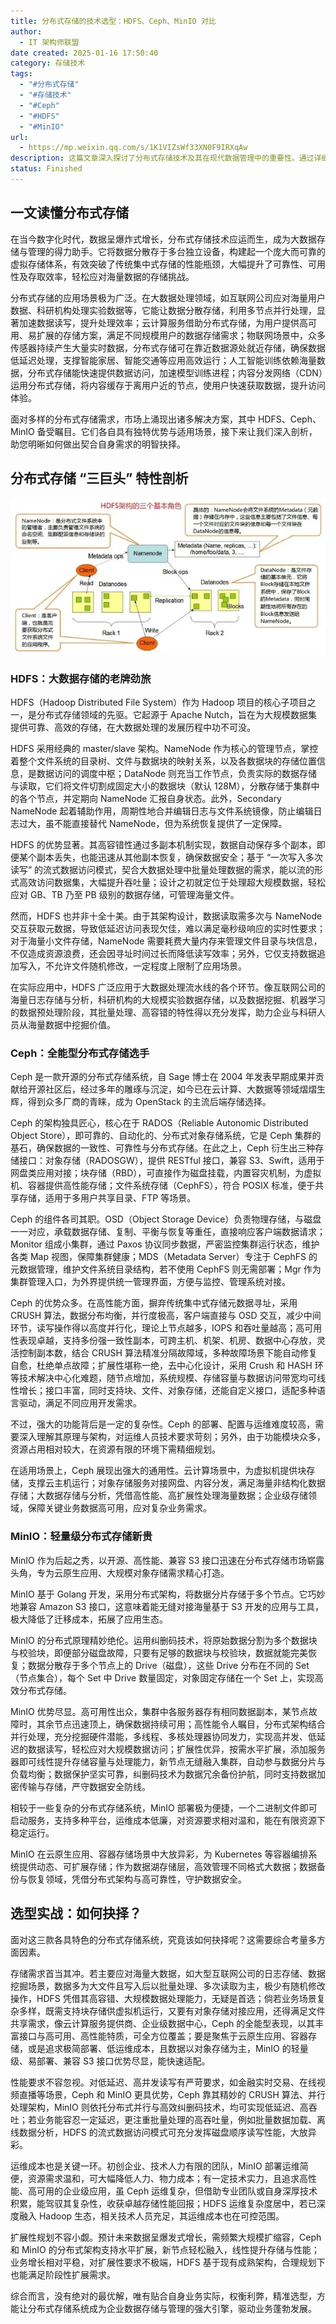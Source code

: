 ```yaml
---
title: 分布式存储的技术选型：HDFS、Ceph、MinIO 对比
author:
  - IT 架构师联盟
date created: 2025-01-16 17:50:40
category: 存储技术
tags:
  - "#分布式存储"
  - "#存储技术"
  - "#Ceph"
  - "#HDFS"
  - "#MinIO"
url:
  - https://mp.weixin.qq.com/s/1K1VIZsWf33XN0F9IRXqAw
description: 这篇文章深入探讨了分布式存储技术及其在现代数据管理中的重要性。通过详细分析 HDFS、Ceph 和 MinIO 三大分布式存储系统的架构、特性和应用场景，帮助读者理解如何根据自身需求选择合适的存储解决方案。文章强调了各系统在性能、可用性、扩展性和运维成本等方面的优劣，为企业在大数据、云计算和容器化应用环境中实现高效数据管理提供了宝贵的指导。
status: Finished
---
```


## 一文读懂分布式存储

在当今数字化时代，数据呈爆炸式增长，分布式存储技术应运而生，成为大数据存储与管理的得力助手。它将数据分散存于多台独立设备，构建起一个庞大而可靠的虚拟存储体系，有效突破了传统集中式存储的性能瓶颈，大幅提升了可靠性、可用性及存取效率，轻松应对海量数据的存储挑战。

分布式存储的应用场景极为广泛。在大数据处理领域，如互联网公司应对海量用户数据、科研机构处理实验数据等，它能让数据分散存储，利用多节点并行处理，显著加速数据读写，提升处理效率；云计算服务借助分布式存储，为用户提供高可用、易扩展的存储方案，满足不同规模用户的数据存储需求；物联网场景中，众多传感器持续产生大量实时数据，分布式存储可在靠近数据源处就近存储，确保数据低延迟处理，支撑智能家居、智能交通等应用高效运行；人工智能训练依赖海量数据，分布式存储能快速提供数据访问，加速模型训练进程；内容分发网络（CDN）运用分布式存储，将内容缓存于离用户近的节点，使用户快速获取数据，提升访问体验。

面对多样的分布式存储需求，市场上涌现出诸多解决方案，其中 HDFS、Ceph、MinIO 备受瞩目。它们各自具有独特优势与适用场景，接下来让我们深入剖析，助您明晰如何做出契合自身需求的明智抉择。

## 分布式存储 “三巨头” 特性剖析

![](../Assets/Images/DSSTechSelection_p1.webp)

### HDFS：大数据存储的老牌劲旅

HDFS（Hadoop Distributed File System）作为 Hadoop 项目的核心子项目之一，是分布式存储领域的先驱。它起源于 Apache Nutch，旨在为大规模数据集提供可靠、高效的存储，在大数据处理的发展历程中功不可没。

HDFS 采用经典的 master/slave 架构。NameNode 作为核心的管理节点，掌控着整个文件系统的目录树、文件与数据块的映射关系，以及各数据块的存储位置信息，是数据访问的调度中枢；DataNode 则充当工作节点，负责实际的数据存储与读取，它们将文件切割成固定大小的数据块（默认 128M），分散存储于集群中的各个节点，并定期向 NameNode 汇报自身状态。此外，Secondary NameNode 起着辅助作用，周期性地合并编辑日志与文件系统镜像，防止编辑日志过大，虽不能直接替代 NameNode，但为系统恢复提供了一定保障。

HDFS 的优势显著。其高容错性通过多副本机制实现，数据自动保存多个副本，即便某个副本丢失，也能迅速从其他副本恢复，确保数据安全；基于 “一次写入多次读写” 的流式数据访问模式，契合大数据处理中批量处理数据的需求，能以流的形式高效访问数据集，大幅提升吞吐量；设计之初就定位于处理超大规模数据，轻松应对 GB、TB 乃至 PB 级别的数据存储，可管理海量文件。

然而，HDFS 也并非十全十美。由于其架构设计，数据读取需多次与 NameNode 交互获取元数据，导致低延迟访问表现欠佳，难以满足毫秒级响应的实时性要求；对于海量小文件存储，NameNode 需要耗费大量内存来管理文件目录与块信息，不仅造成资源浪费，还会因寻址时间过长而降低读写效率；另外，它仅支持数据追加写入，不允许文件随机修改，一定程度上限制了应用场景。

在实际应用中，HDFS 广泛应用于大数据处理流水线的各个环节。像互联网公司的海量日志存储与分析，科研机构的大规模实验数据存储，以及数据挖掘、机器学习的数据预处理阶段，其批量处理、高容错的特性得以充分发挥，助力企业与科研人员从海量数据中挖掘价值。

### Ceph：全能型分布式存储选手

Ceph 是一款开源的分布式存储系统，自 Sage 博士在 2004 年发表早期成果并贡献给开源社区后，经过多年的雕琢与沉淀，如今已在云计算、大数据等领域熠熠生辉，得到众多厂商的青睐，成为 OpenStack 的主流后端存储选择。

Ceph 的架构独具匠心，核心在于 RADOS（Reliable Autonomic Distributed Object Store），即可靠的、自动化的、分布式对象存储系统，它是 Ceph 集群的基石，确保数据的一致性、可靠性与分布式存储。在此之上，Ceph 衍生出三种存储接口：对象存储（RADOSGW），提供 RESTful 接口，兼容 S3、Swift，适用于网盘类应用对接；块存储（RBD），可直接作为磁盘挂载，内置容灾机制，为虚拟机、容器提供高性能存储；文件系统存储（CephFS），符合 POSIX 标准，便于共享存储，适用于多用户共享目录、FTP 等场景。

Ceph 的组件各司其职。OSD（Object Storage Device）负责物理存储，与磁盘一一对应，承载数据存储、复制、平衡与恢复等重任，直接响应客户端数据请求；Monitor 组成小集群，通过 Paxos 协议同步数据，严密监控集群运行状态，维护各类 Map 视图，保障集群健康；MDS（Metadata Server）专注于 CephFS 的元数据管理，维护文件系统目录结构，若不使用 CephFS 则无需部署；Mgr 作为集群管理入口，为外界提供统一管理界面，方便与监控、管理系统对接。

Ceph 的优势众多。在高性能方面，摒弃传统集中式存储元数据寻址，采用 CRUSH 算法，数据分布均衡，并行度极高，客户端直接与 OSD 交互，减少中间环节，读写操作得以高度并行化，理论上节点越多，IOPS 和吞吐量越高；高可用性表现卓越，支持多份强一致性副本，可跨主机、机架、机房、数据中心存放，灵活控制副本数，结合 CRUSH 算法精准分隔故障域，多种故障场景下能自动修复自愈，杜绝单点故障；扩展性堪称一绝，去中心化设计，采用 Crush 和 HASH 环等技术解决中心化难题，随节点增加，系统规模、存储容量与数据访问带宽均可线性增长；接口丰富，同时支持块、文件、对象存储，还能自定义接口，适配多种语言驱动，满足不同应用开发需求。

不过，强大的功能背后是一定的复杂性。Ceph 的部署、配置与运维难度较高，需要深入理解其原理与架构，对运维人员技术要求苛刻；另外，由于功能模块众多，资源占用相对较大，在资源有限的环境下需精细规划。

在适用场景上，Ceph 展现出强大的通用性。云计算场景中，为虚拟机提供块存储，支撑云主机运行；对象存储服务对接网盘、内容分发，满足海量非结构化数据存储；大数据存储与分析，凭借高性能、高扩展性处理海量数据；企业级存储领域，保障关键业务数据高可用，应对复杂业务需求。

### MinIO：轻量级分布式存储新贵

MinIO 作为后起之秀，以开源、高性能、兼容 S3 接口迅速在分布式存储市场崭露头角，专为云原生应用、大规模对象存储需求精心打造。

MinIO 基于 Golang 开发，采用分布式架构，将数据分片存储于多个节点。它巧妙地兼容 Amazon S3 接口，这意味着能无缝对接海量基于 S3 开发的应用与工具，极大降低了迁移成本，拓展了应用生态。

MinIO 的分布式原理精妙绝伦。运用纠删码技术，将原始数据分割为多个数据块与校验块，即便部分磁盘故障，只要有足够的数据块与校验块，数据就能完美恢复；数据分散存于多个节点上的 Drive（磁盘），这些 Drive 分布在不同的 Set（节点集合），每个 Set 中 Drive 数量固定，对象固定存储在一个 Set 上，实现高效分布式存储。

MinIO 优势尽显。高可用性出众，集群中各服务器存有相同数据副本，某节点故障时，其余节点迅速顶上，确保数据持续可用；高性能令人瞩目，分布式架构结合并行处理，充分挖掘硬件潜能，多线程、多核处理器协同发力，实现高并发、低延迟的数据读写，轻松应对大规模数据访问；扩展性优异，按需水平扩展，添加服务器即可线性提升存储容量与处理能力，新节点无缝融入集群，自动参与数据分片与负载均衡；数据保护坚实可靠，纠删码技术为数据冗余备份护航，同时支持数据加密传输与存储，严守数据安全防线。

相较于一些复杂的分布式存储系统，MinIO 部署极为便捷，一个二进制文件即可启动服务，支持多种平台，运维成本低廉，对资源要求相对温和，能在有限资源下稳定运行。

MinIO 在云原生应用、容器存储场景中大放异彩，为 Kubernetes 等容器编排系统提供动态、可扩展存储；作为数据湖存储层，高效管理不同格式大数据；数据备份与恢复领域，凭借分布式架构与高可靠性，守护数据安全。

## 选型实战：如何抉择？

面对这三款各具特色的分布式存储系统，究竟该如何抉择呢？这需要综合考量多方面因素。

存储需求首当其冲。若主要应对海量大数据，如大型互联网公司的日志存储、数据挖掘场景，数据多为大文件且写入后以批量处理、多次读取为主，极少有随机修改操作，HDFS 凭借其高容错、大规模数据处理能力，无疑是首选；倘若业务场景复杂多样，既需支持块存储供虚拟机运行，又要有对象存储对接应用，还得满足文件共享需求，像云计算服务提供商、企业级数据中心，Ceph 的全能型表现，以其丰富接口与高可用、高性能特质，可全方位覆盖；要是聚焦于云原生应用、容器存储，或是追求极简部署、低运维成本，且数据以对象存储为主，MinIO 的轻量级、易部署、兼容 S3 接口优势尽显，能快速适配。

性能要求不容忽视。对低延迟、高并发读写有严苛要求，如金融实时交易、在线视频直播等场景，Ceph 和 MinIO 更具优势，Ceph 靠其精妙的 CRUSH 算法、并行处理架构，MinIO 则依托分布式并行与高效纠删码技术，均可实现低延迟、高吞吐；若业务能容忍一定延迟，更注重批量处理的高吞吐量，例如批量数据加载、离线数据分析，HDFS 的流式数据访问模式可充分发挥磁盘顺序读写性能，大放异彩。

运维成本也是关键一环。初创企业、技术人力有限的团队，MinIO 部署运维简便，资源需求温和，可大幅降低人力、物力成本；有一定技术实力，且追求高性能、高可用的企业级应用，虽 Ceph 运维复杂，但借助专业团队或自身深厚技术积累，能驾驭其复杂性，收获卓越存储性能回报；HDFS 运维复杂度居中，若已深度融入 Hadoop 生态，相关技术人员充足，其运维成本也在可控范围。

扩展性规划不容小觑。预计未来数据呈爆发式增长，需频繁大规模扩缩容，Ceph 和 MinIO 的分布式架构支持水平扩展，新节点轻松融入，线性提升存储与性能；业务增长相对平稳，对扩展性要求不极端，HDFS 基于现有成熟架构，合理规划下也能满足阶段性扩展需求。

综合而言，没有绝对的最优解，唯有贴合自身业务实际，权衡利弊，精准选型，方能让分布式存储系统成为企业数据存储与管理的强大引擎，驱动业务蓬勃发展。
